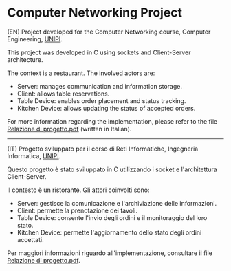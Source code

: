 # Computer Networking Project

(EN)
Project developed for the Computer Networking course, Computer Engineering, [UNIPI](https://github.com/Unipisa).

This project was developed in C using sockets and Client-Server architecture.

The context is a restaurant. The involved actors are:

- Server: manages communication and information storage.
- Client: allows table reservations.
- Table Device: enables order placement and status tracking.
- Kitchen Device: allows updating the status of accepted orders.

For more information regarding the implementation, please refer to the file [Relazione di progetto.pdf](https://github.com/dario-antonio-lassoni/computer-networking-project/blob/main/Relazione%20di%20progetto.pdf) (written in Italian).

_________________________________________________________________________________________________________________________

(IT)
Progetto sviluppato per il corso di Reti Informatiche, Ingegneria Informatica, [UNIPI](https://github.com/Unipisa).

Questo progetto è stato sviluppato in C utilizzando i socket e l'architettura Client-Server.

Il contesto è un ristorante. Gli attori coinvolti sono:

- Server: gestisce la comunicazione e l'archiviazione delle informazioni.
- Client: permette la prenotazione dei tavoli.
- Table Device: consente l'invio degli ordini e il monitoraggio del loro stato.
- Kitchen Device: permette l'aggiornamento dello stato degli ordini accettati.

Per maggiori informazioni riguardo all'implementazione, consultare il file [Relazione di progetto.pdf](https://github.com/dario-antonio-lassoni/computer-networking-project/blob/main/Relazione%20di%20progetto.pdf).
